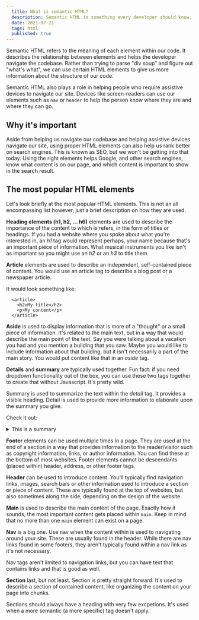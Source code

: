 ```yaml
---
  title: What is semantic HTML?
  description: Semantic HTML is something every developer should know. Which elements to use and why, and what role they play.
  date: 2021-07-21
  tags: html
  published: true
---
```


Semantic HTML refers to the meaning of each element within our code. It describes the relationship between elements and helps the developer navigate the codebase. Rather than trying to parse "div soup" and figure out "what's what", we can use certain HTML elements to give us more information about the structure of our code.

Semantic HTML also plays a role in helping people who require assistive devices to navigate our site. Devices like screen-readers can use our elements such as `nav` or `header` to help the person know where they are and where they can go.

## Why it's important

Aside from helping us navigate our codebase and helping assistive devices navigate our site, using proper HTML elements can also help us rank better on search engines. This is known as SEO, but we won't be getting into that today. Using the right elements helps Google, and other search engines, know what content is on our page, and which content is important to show in the search result.

## The most popular HTML elements

Let's look briefly at the most popular HTML elements. This is not an all encompassing list however, just a brief description on how they are used.

**Heading elements (h1, h2, ... h6)** elements are used to describe the importance of the content to which is refers, in the form of titles or headings. If you had a website where you spoke about what you're interested in, an _h1_ tag would represent perhaps, your name because that's an important piece of information. What musical instruments you like isn't as important so you might use an _h2_ or an _h3_ to title them.

**Article** elements are used to describe an independent, self-contained piece of content. You would use an article tag to describe a blog post or a newspaper article.

It would look something like:

```
  <article>
    <h2>My title</h2>
    <p>My content</p>
  </article>
```

**Aside** is used to display information that is more of a "thought" or a small piece of information. It's related to the main text, but in a way that would describe the main point of the text. Say you were talking about a vacation you had and you mention a building that you saw. Maybe you would like to include information about that building, but it isn't necessarily a part of the main story. You would put content like that in an _aside_ tag.

**Details** and **summary** are typically used together. Fun fact: if you need dropdown functionality out of the box, you can use these two tags together to create that without Javascript. It's pretty wild.

Summary is used to summarize the text within the _detail_ tag. It provides a visible heading. Detail is used to provide more information to elaborate upon the summary you give.

Check it out:

<details style={{ backgroundColor: "#F4FAFF", padding: "1em", borderRadius: "5px" }}>
  <summary>
    This is a summary
  </summary>
  And this is a lot more text!
</details>

**Footer** elements can be used multiple times in a page. They are used at the end of a section in a way that provides information to the reader/visitor such as copyright information, links, or author information. You can find these at the bottom of most websites. Footer elements cannot be descendants (placed within) header, address, or other footer tags.

**Header** can be used to introduce content. You'll typically find navigation links, images, search bars or other information used to introduce a section or piece of content. These are typically found at the top of websites, but also sometimes along the side, depending on the design of the website.

**Main** is used to describe the main content of the page. Exactly how it sounds, the most important content gets placed within `main`. Keep in mind that no more than one `main` element can exist on a page.

**Nav** is a big one. Use nav when the content within is used to navigating around your site. These are usually found in the header. While there are nav links found in some footers, they aren't typically found within a nav link as it's not necessary.

Nav tags aren't limited to navigation links, but you can have text that contains links and that is good as well.

**Section** last, but not least. Section is pretty straight forward. It's used to describe a section of contained content, like organizing the content on your page into chunks.

Sections should always have a heading with very few excpetions. It's used when a more semantic (a more specific) tag doesn't apply.
